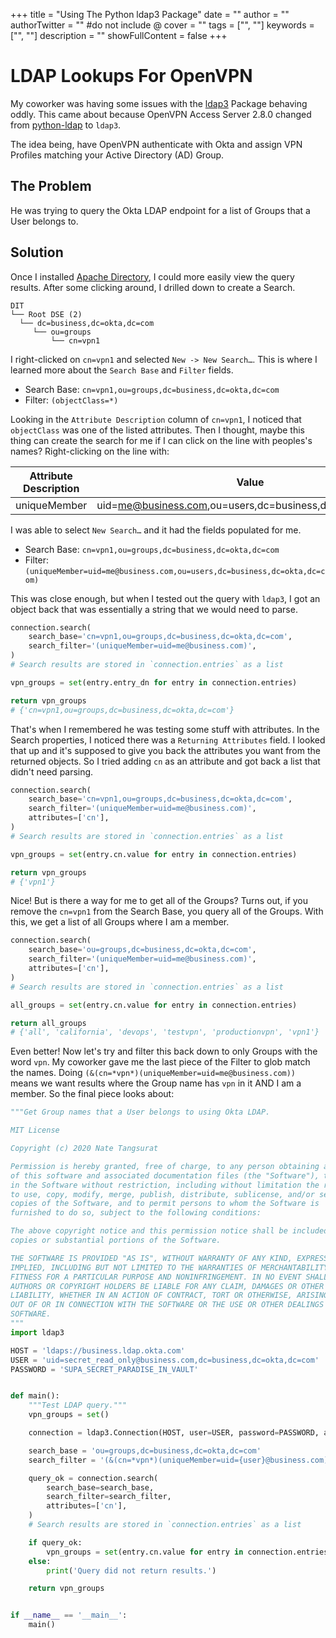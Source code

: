 +++
title = "Using The Python ldap3 Package"
date = ""
author = ""
authorTwitter = "" #do not include @
cover = ""
tags = ["", ""]
keywords = ["", ""]
description = ""
showFullContent = false
+++

# LDAP Lookups For OpenVPN

My coworker was having some issues with the
[ldap3](https://ldap3.readthedocs.io/en/latest/index.html) Package behaving
oddly. This came about because OpenVPN Access Server 2.8.0 changed from
[python-ldap](https://www.python-ldap.org/) to `ldap3`.

The idea being, have OpenVPN authenticate with Okta and assign VPN Profiles
matching your Active Directory (AD) Group.

## The Problem

He was trying to query the Okta LDAP endpoint for a list of Groups that a User
belongs to.

## Solution

Once I installed [Apache Directory](https://directory.apache.org/studio/), I
could more easily view the query results. After some clicking around, I drilled
down to create a Search.

```
DIT
└── Root DSE (2)
  └── dc=business,dc=okta,dc=com
     └── ou=groups
         └── cn=vpn1
```

I right-clicked on `cn=vpn1` and selected `New -> New Search…`. This is where I
learned more about the `Search Base` and `Filter` fields.

* Search Base: `cn=vpn1,ou=groups,dc=business,dc=okta,dc=com`
* Filter: `(objectClass=*)`

Looking in the `Attribute Description` column of `cn=vpn1`, I noticed that
`objectClass` was one of the listed attributes. Then I thought, maybe this
thing can create the search for me if I can click on the line with peoples's
names? Right-clicking on the line with:

| Attribute Description | Value |
| --------------------- | ----- |
| uniqueMember | uid=me@business.com,ou=users,dc=business,dc=okta,dc=com' |

I was able to select `New Search…` and it had the fields populated for me.

* Search Base: `cn=vpn1,ou=groups,dc=business,dc=okta,dc=com`
* Filter: `(uniqueMember=uid=me@business.com,ou=users,dc=business,dc=okta,dc=com)`

This was close enough, but when I tested out the query with `ldap3`, I got an
object back that was essentially a string that we would need to parse.

```python
connection.search(
    search_base='cn=vpn1,ou=groups,dc=business,dc=okta,dc=com',
    search_filter='(uniqueMember=uid=me@business.com)',
)
# Search results are stored in `connection.entries` as a list

vpn_groups = set(entry.entry_dn for entry in connection.entries)

return vpn_groups
# {'cn=vpn1,ou=groups,dc=business,dc=okta,dc=com'}
```

That's when I remembered he was testing some stuff with attributes. In the
Search properties, I noticed there was a `Returning Attributes` field. I looked
that up and it's supposed to give you back the attributes you want from the
returned objects. So I tried adding `cn` as an attribute and got back a list
that didn't need parsing.

```python
connection.search(
    search_base='cn=vpn1,ou=groups,dc=business,dc=okta,dc=com',
    search_filter='(uniqueMember=uid=me@business.com)',
    attributes=['cn'],
)
# Search results are stored in `connection.entries` as a list

vpn_groups = set(entry.cn.value for entry in connection.entries)

return vpn_groups
# {'vpn1'}
```

Nice! But is there a way for me to get all of the Groups? Turns out, if you
remove the `cn=vpn1` from the Search Base, you query all of the Groups. With
this, we get a list of all Groups where I am a member.

```python
connection.search(
    search_base='ou=groups,dc=business,dc=okta,dc=com',
    search_filter='(uniqueMember=uid=me@business.com)',
    attributes=['cn'],
)
# Search results are stored in `connection.entries` as a list

all_groups = set(entry.cn.value for entry in connection.entries)

return all_groups
# {'all', 'california', 'devops', 'testvpn', 'productionvpn', 'vpn1'}
```

Even better! Now let's try and filter this back down to only Groups with the
word `vpn`. My coworker gave me the last piece of the Filter to glob match the
names. Doing `(&(cn=*vpn*)(uniqueMember=uid=me@business.com))` means we want
results where the Group name has `vpn` in it AND I am a member. So the final
piece looks about:

```python
"""Get Group names that a User belongs to using Okta LDAP.

MIT License

Copyright (c) 2020 Nate Tangsurat

Permission is hereby granted, free of charge, to any person obtaining a copy
of this software and associated documentation files (the "Software"), to deal
in the Software without restriction, including without limitation the rights
to use, copy, modify, merge, publish, distribute, sublicense, and/or sell
copies of the Software, and to permit persons to whom the Software is
furnished to do so, subject to the following conditions:

The above copyright notice and this permission notice shall be included in all
copies or substantial portions of the Software.

THE SOFTWARE IS PROVIDED "AS IS", WITHOUT WARRANTY OF ANY KIND, EXPRESS OR
IMPLIED, INCLUDING BUT NOT LIMITED TO THE WARRANTIES OF MERCHANTABILITY,
FITNESS FOR A PARTICULAR PURPOSE AND NONINFRINGEMENT. IN NO EVENT SHALL THE
AUTHORS OR COPYRIGHT HOLDERS BE LIABLE FOR ANY CLAIM, DAMAGES OR OTHER
LIABILITY, WHETHER IN AN ACTION OF CONTRACT, TORT OR OTHERWISE, ARISING FROM,
OUT OF OR IN CONNECTION WITH THE SOFTWARE OR THE USE OR OTHER DEALINGS IN THE
SOFTWARE.
"""
import ldap3

HOST = 'ldaps://business.ldap.okta.com'
USER = 'uid=secret_read_only@business.com,dc=business,dc=okta,dc=com'
PASSWORD = 'SUPA_SECRET_PARADISE_IN_VAULT'


def main():
    """Test LDAP query."""
    vpn_groups = set()

    connection = ldap3.Connection(HOST, user=USER, password=PASSWORD, auto_bind=True)

    search_base = 'ou=groups,dc=business,dc=okta,dc=com'
    search_filter = '(&(cn=*vpn*)(uniqueMember=uid={user}@business.com))'.format(user='me')

    query_ok = connection.search(
        search_base=search_base,
        search_filter=search_filter,
        attributes=['cn'],
    )
    # Search results are stored in `connection.entries` as a list

    if query_ok:
        vpn_groups = set(entry.cn.value for entry in connection.entries)
    else:
        print('Query did not return results.')

    return vpn_groups


if __name__ == '__main__':
    main()
```
